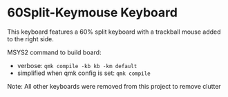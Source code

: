 # 60Split-Keymouse Keyboard
This keyboard features a 60% split keyboard with a trackball mouse added to the right side.

MSYS2 command to build board:
* verbose: `qmk compile -kb kb -km default`
* simplified when qmk config is set: `qmk compile`

Note: All other keyboards were removed from this project to remove clutter
